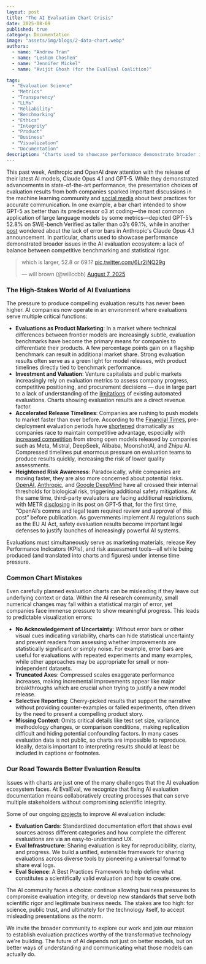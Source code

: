 ```yaml
---
layout: post
title: "The AI Evaluation Chart Crisis"
date: 2025-08-09
published: true
category: Documentation
image: "assets/img/blogs/2-data-chart.webp"
authors:
  - name: "Andrew Tran"
  - name: "Leshem Choshen"
  - name: "Jennifer Mickel"
  - name: "Avijit Ghosh (for the EvalEval Coalition)"

tags:
  - "Evaluation Science"
  - "Metrics"
  - "Transparency"
  - "LLMs"
  - "Reliability"
  - "Benchmarking"
  - "Ethics"
  - "Integrity"
  - "Product"
  - "Business"
  - "Visualization"
  - "Documentation"
description: "Charts used to showcase performance demonstrate broader issues in the AI evaluation ecosystem: a lack of balance between competitive benchmarking and statistical rigor."
---
```


This past week, Anthropic and OpenAI drew attention with the release of their latest AI models, Claude Opus 4.1 and GPT-5. While they demonstrated advancements in state-of-the-art performance, the presentation choices of evaluation results from both companies sparked important discussions in the machine learning community and [social media](https://x.com/graphcrimes?s=21&t=DGhtzlwtn9OagRKXx6ySYw) about best practices for accurate communication. In one example, a bar chart intended to show GPT-5 as better than its predecessor o3 at coding—the most common application of large language models by some metrics—depicted GPT-5’s 52.8% on SWE-bench Verified as taller than o3’s 69.1%, while in another [post](https://x.com/jessicadai_/status/1952940745675162114) wondered about the lack of error bars in Anthropic's Claude Opus 4.1 announcement. In particular, charts used to showcase performance demonstrated broader issues in the AI evaluation ecosystem: a lack of balance between competitive benchmarking and statistical rigor.

<blockquote class="twitter-tweet"><p lang="en" dir="ltr">which is larger, 52.8 or 69.1? <a href="https://t.co/6Lr2iNQ29g">pic.twitter.com/6Lr2iNQ29g</a></p>&mdash; will brown (@willccbb) <a href="https://twitter.com/willccbb/status/1953503727517938135?ref_src=twsrc%5Etfw">August 7, 2025</a></blockquote> <script async src="https://platform.twitter.com/widgets.js" charset="utf-8"></script> 

### The High-Stakes World of AI Evaluations

The pressure to produce compelling evaluation results has never been higher. AI companies now operate in an environment where evaluations serve multiple critical functions:

- **Evaluations as Product Marketing**: In a market where technical differences between frontier models are increasingly subtle, evaluation benchmarks have become the primary means for companies to differentiate their products. A few percentage points gain on a flagship benchmark can result in additional market share. Strong evaluation results often serve as a green light for model releases, with product timelines directly tied to benchmark performance.
- **Investment and Valuation**: Venture capitalists and public markets increasingly rely on evaluation metrics to assess company progress, competitive positioning, and procurement decisions — due in large part to a lack of understanding of the [limitations](https://arxiv.org/abs/2503.05336) of existing automated evaluations. Charts showing evaluation results are a direct revenue factor.
- **Accelerated Release Timelines**: Companies are rushing to push models to market faster than ever before. According to the [Financial Times](https://www.ft.com/content/8253b66e-ade7-4d1f-993b-2d0779c7e7d8), pre-deployment evaluation periods have [shortened](https://metr.github.io/autonomy-evals-guide/openai-o3-report/) dramatically as companies race to maintain competitive advantage, especially with [increased competition](https://www.interconnects.ai/p/kimi-k2-and-when-deepseek-moments?publication_id=48206&post_id=168259687&isFreemail=true&r=2e&triedRedirect=true) from strong open models released by companies such as Meta, Mistral, DeepSeek, Alibaba, MoonshotAI, and Zhipu AI. Compressed timelines put enormous pressure on evaluation teams to produce results quickly, increasing the risk of lower quality assessments.
- **Heightened Risk Awareness**: Paradoxically, while companies are moving faster, they are also more concerned about potential risks. [OpenAI](https://openai.com/index/preparing-for-future-ai-capabilities-in-biology/), [Anthropic](https://www-cdn.anthropic.com/07b2a3f9902ee19fe39a36ca638e5ae987bc64dd.pdf), and [Google DeepMind](https://storage.googleapis.com/deepmind-media/Model-Cards/Gemini-2-5-Deep-Think-Model-Card.pdf) have all crossed their internal thresholds for biological risk, triggering additional safety mitigations. At the same time, third-party evaluators are facing additional restrictions, with METR [disclosing](https://metr.github.io/autonomy-evals-guide/gpt-5-report/) in its post on GPT-5 that, for the first time, “OpenAI’s comms and legal team required review and approval of this post” before publication. As governments implement AI regulations such as the EU AI Act, safety evaluation results become important legal defenses to justify launches of increasingly powerful AI systems.


Evaluations must simultaneously serve as marketing materials, release Key Performance Indicators (KPIs), and risk assessment tools—all while being produced (and translated into charts and figures) under intense time pressure.


### Common Chart Mistakes

Even carefully planned evaluation charts can be misleading if they leave out underlying context or data. Within the AI research community, small numerical changes may fall within a statistical margin of error, yet companies face immense pressure to show meaningful progress. This leads to predictable visualization errors:

- **No Acknowledgement of Uncertainty**: Without error bars or other visual cues indicating variability, charts can hide statistical uncertainty and prevent readers from assessing whether improvements are statistically significant or simply noise. For example, error bars are useful for evaluations with repeated experiments and many examples, while other approaches may be appropriate for small or non-independent datasets.
- **Truncated Axes**: Compressed scales exaggerate performance increases, making incremental improvements appear like major breakthroughs which are crucial when trying to justify a new model release.
- **Selective Reporting**: Cherry-picked results that support the narrative without providing counter-examples or failed experiments, often driven by the need to present a compelling product story.
- **Missing Context**: Omits critical details like test set size, variance, methodology changes, or comparison conditions, making replication difficult and hiding potential confounding factors. In many cases evaluation data is not public, so charts are impossible to reproduce. Ideally, details important to interpreting results should at least be included in captions or footnotes.


### Our Road Towards Better Evaluation Results

Issues with charts are just one of the many challenges that the AI evaluation ecosystem faces. At EvalEval, we recognize that fixing AI evaluation documentation means collaboratively creating processes that can serve multiple stakeholders without compromising scientific integrity.


Some of our ongoing [projects](https://evalevalai.com/projects/) to improve AI evaluation include:


- **Evaluation Cards**: Standardized documentation effort that shows eval sources across different categories and how complete the different evaluations are via an easy-to-understand UX.
- **Eval Infrastructure**: Sharing evaluation is key for reproducibility, clarity, and progress. We build a unified, extensible framework for sharing evaluations across diverse tools by pioneering a universal format to share eval logs.
- **Eval Science**: A Best Practices Framework to help define what constitutes a scientifically valid evaluation and how to create one.

The AI community faces a choice: continue allowing business pressures to compromise evaluation integrity, or develop new standards that serve both scientific rigor and legitimate business needs. The stakes are too high: for science, public trust, and ultimately for the technology itself, to accept misleading presentations as the norm. 


We invite the broader community to explore our work and join our mission to establish evaluation practices worthy of the transformative technology we're building. The future of AI depends not just on better models, but on better ways of understanding and communicating what those models can actually do.
